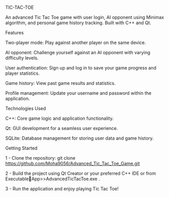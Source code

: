 TIC-TAC-TOE

An advanced Tic Tac Toe game with user login, AI opponent using Minimax algorithm, and personal game history tracking. Built with C++ and Qt.

Features

Two-player mode: Play against another player on the same device.

AI opponent: Challenge yourself against an AI opponent with varying difficulty levels.

User authentication: Sign up and log in to save your game progress and player statistics.

Game history: View past game results and statistics.

Profile management: Update your username and password within the application.

Technologies Used

C++: Core game logic and application functionality.

Qt: GUI development for a seamless user experience.

SQLite: Database management for storing user data and game history.

Getting Started


1 - Clone the repository: git clone https://github.com/Moha9056/Advanced_Tic_Tac_Toe_Game.git

2 - Build the project using Qt Creator or your preferred C++ IDE or from ExecutableِApp>>AdvancedTicTacToe.exe .

3 - Run the application and enjoy playing Tic Tac Toe!
